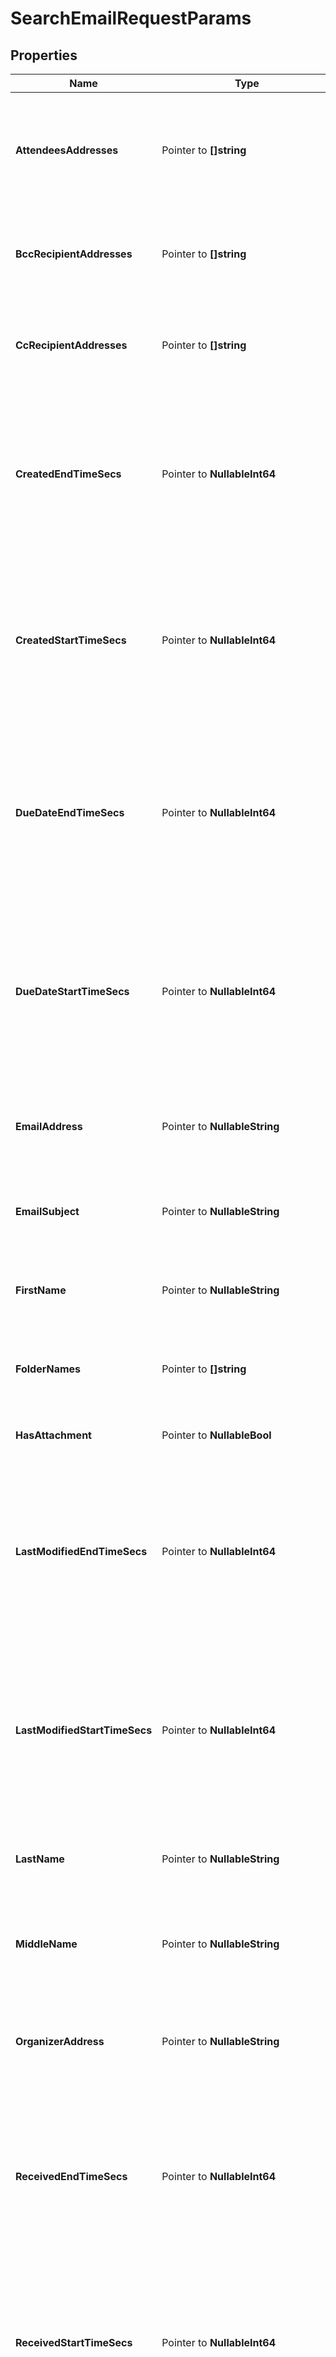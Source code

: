# SearchEmailRequestParams

## Properties

Name | Type | Description | Notes
------------ | ------------- | ------------- | -------------
**AttendeesAddresses** | Pointer to **[]string** | Filters the calendar items which have specified email addresses as attendees. | [optional] 
**BccRecipientAddresses** | Pointer to **[]string** | Filters the emails which are sent to specified email addresses in BCC. | [optional] 
**CcRecipientAddresses** | Pointer to **[]string** | Filters the emails which are sent to specified email addresses in CC. | [optional] 
**CreatedEndTimeSecs** | Pointer to **NullableInt64** | Specifies the end time in Unix timestamp epoch in seconds where the created time of the email/item is less than specified value. | [optional] 
**CreatedStartTimeSecs** | Pointer to **NullableInt64** | Specifies the start time in Unix timestamp epoch in seconds where the created time of the email/item is more than specified value. | [optional] 
**DueDateEndTimeSecs** | Pointer to **NullableInt64** | Specifies the end time in Unix timestamp epoch in seconds where the last modification time of the email/item is less than specified value. | [optional] 
**DueDateStartTimeSecs** | Pointer to **NullableInt64** | Specifies the start time in Unix timestamp epoch in seconds where the last modification time of the email/item is more than specified value. | [optional] 
**EmailAddress** | Pointer to **NullableString** | Filters the contact items which have specified text in email address. | [optional] 
**EmailSubject** | Pointer to **NullableString** | Filters the emails which have the specified text in its subject. | [optional] 
**FirstName** | Pointer to **NullableString** | Filters the contacts with specified text in first name. | [optional] 
**FolderNames** | Pointer to **[]string** | Filters the emails which are categorized to specified folders. | [optional] 
**HasAttachment** | Pointer to **NullableBool** | Filters the emails which have attachment. | [optional] 
**LastModifiedEndTimeSecs** | Pointer to **NullableInt64** | Specifies the end time in Unix timestamp epoch in seconds where the last modification time of the email/item is less than specified value. | [optional] 
**LastModifiedStartTimeSecs** | Pointer to **NullableInt64** | Specifies the start time in Unix timestamp epoch in seconds where the last modification time of the email/item is more than specified value. | [optional] 
**LastName** | Pointer to **NullableString** | Filters the contacts with specified text in last name. | [optional] 
**MiddleName** | Pointer to **NullableString** | Filters the contacts with specified text in middle name. | [optional] 
**OrganizerAddress** | Pointer to **NullableString** | Filters the calendar items which are organized by specified User&#39;s email address. | [optional] 
**ReceivedEndTimeSecs** | Pointer to **NullableInt64** | Specifies the end time in Unix timestamp epoch in seconds where the received time of the email is less than specified value. | [optional] 
**ReceivedStartTimeSecs** | Pointer to **NullableInt64** | Specifies the start time in Unix timestamp epoch in seconds where the received time of the email is more than specified value. | [optional] 
**RecipientAddresses** | Pointer to **[]string** | Filters the emails which are sent to specified email addresses. | [optional] 
**SenderAddress** | Pointer to **NullableString** | Filters the emails which are received from specified User&#39;s email address. | [optional] 
**SourceEnvironment** | Pointer to **NullableString** | Specifies the source environment. | [optional] 
**TaskStatusTypes** | Pointer to **[]string** | Specifies a list of task item status types. Task items having status within the given types will be returned. | [optional] 
**Types** | Pointer to **[]string** | Specifies a list of mailbox item types. Only items within the given types will be returned. | [optional] 
**O365Params** | Pointer to [**O365SearchEmailsRequestParams**](O365SearchEmailsRequestParams.md) |  | [optional] 

## Methods

### NewSearchEmailRequestParams

`func NewSearchEmailRequestParams() *SearchEmailRequestParams`

NewSearchEmailRequestParams instantiates a new SearchEmailRequestParams object
This constructor will assign default values to properties that have it defined,
and makes sure properties required by API are set, but the set of arguments
will change when the set of required properties is changed

### NewSearchEmailRequestParamsWithDefaults

`func NewSearchEmailRequestParamsWithDefaults() *SearchEmailRequestParams`

NewSearchEmailRequestParamsWithDefaults instantiates a new SearchEmailRequestParams object
This constructor will only assign default values to properties that have it defined,
but it doesn't guarantee that properties required by API are set

### GetAttendeesAddresses

`func (o *SearchEmailRequestParams) GetAttendeesAddresses() []string`

GetAttendeesAddresses returns the AttendeesAddresses field if non-nil, zero value otherwise.

### GetAttendeesAddressesOk

`func (o *SearchEmailRequestParams) GetAttendeesAddressesOk() (*[]string, bool)`

GetAttendeesAddressesOk returns a tuple with the AttendeesAddresses field if it's non-nil, zero value otherwise
and a boolean to check if the value has been set.

### SetAttendeesAddresses

`func (o *SearchEmailRequestParams) SetAttendeesAddresses(v []string)`

SetAttendeesAddresses sets AttendeesAddresses field to given value.

### HasAttendeesAddresses

`func (o *SearchEmailRequestParams) HasAttendeesAddresses() bool`

HasAttendeesAddresses returns a boolean if a field has been set.

### SetAttendeesAddressesNil

`func (o *SearchEmailRequestParams) SetAttendeesAddressesNil(b bool)`

 SetAttendeesAddressesNil sets the value for AttendeesAddresses to be an explicit nil

### UnsetAttendeesAddresses
`func (o *SearchEmailRequestParams) UnsetAttendeesAddresses()`

UnsetAttendeesAddresses ensures that no value is present for AttendeesAddresses, not even an explicit nil
### GetBccRecipientAddresses

`func (o *SearchEmailRequestParams) GetBccRecipientAddresses() []string`

GetBccRecipientAddresses returns the BccRecipientAddresses field if non-nil, zero value otherwise.

### GetBccRecipientAddressesOk

`func (o *SearchEmailRequestParams) GetBccRecipientAddressesOk() (*[]string, bool)`

GetBccRecipientAddressesOk returns a tuple with the BccRecipientAddresses field if it's non-nil, zero value otherwise
and a boolean to check if the value has been set.

### SetBccRecipientAddresses

`func (o *SearchEmailRequestParams) SetBccRecipientAddresses(v []string)`

SetBccRecipientAddresses sets BccRecipientAddresses field to given value.

### HasBccRecipientAddresses

`func (o *SearchEmailRequestParams) HasBccRecipientAddresses() bool`

HasBccRecipientAddresses returns a boolean if a field has been set.

### SetBccRecipientAddressesNil

`func (o *SearchEmailRequestParams) SetBccRecipientAddressesNil(b bool)`

 SetBccRecipientAddressesNil sets the value for BccRecipientAddresses to be an explicit nil

### UnsetBccRecipientAddresses
`func (o *SearchEmailRequestParams) UnsetBccRecipientAddresses()`

UnsetBccRecipientAddresses ensures that no value is present for BccRecipientAddresses, not even an explicit nil
### GetCcRecipientAddresses

`func (o *SearchEmailRequestParams) GetCcRecipientAddresses() []string`

GetCcRecipientAddresses returns the CcRecipientAddresses field if non-nil, zero value otherwise.

### GetCcRecipientAddressesOk

`func (o *SearchEmailRequestParams) GetCcRecipientAddressesOk() (*[]string, bool)`

GetCcRecipientAddressesOk returns a tuple with the CcRecipientAddresses field if it's non-nil, zero value otherwise
and a boolean to check if the value has been set.

### SetCcRecipientAddresses

`func (o *SearchEmailRequestParams) SetCcRecipientAddresses(v []string)`

SetCcRecipientAddresses sets CcRecipientAddresses field to given value.

### HasCcRecipientAddresses

`func (o *SearchEmailRequestParams) HasCcRecipientAddresses() bool`

HasCcRecipientAddresses returns a boolean if a field has been set.

### SetCcRecipientAddressesNil

`func (o *SearchEmailRequestParams) SetCcRecipientAddressesNil(b bool)`

 SetCcRecipientAddressesNil sets the value for CcRecipientAddresses to be an explicit nil

### UnsetCcRecipientAddresses
`func (o *SearchEmailRequestParams) UnsetCcRecipientAddresses()`

UnsetCcRecipientAddresses ensures that no value is present for CcRecipientAddresses, not even an explicit nil
### GetCreatedEndTimeSecs

`func (o *SearchEmailRequestParams) GetCreatedEndTimeSecs() int64`

GetCreatedEndTimeSecs returns the CreatedEndTimeSecs field if non-nil, zero value otherwise.

### GetCreatedEndTimeSecsOk

`func (o *SearchEmailRequestParams) GetCreatedEndTimeSecsOk() (*int64, bool)`

GetCreatedEndTimeSecsOk returns a tuple with the CreatedEndTimeSecs field if it's non-nil, zero value otherwise
and a boolean to check if the value has been set.

### SetCreatedEndTimeSecs

`func (o *SearchEmailRequestParams) SetCreatedEndTimeSecs(v int64)`

SetCreatedEndTimeSecs sets CreatedEndTimeSecs field to given value.

### HasCreatedEndTimeSecs

`func (o *SearchEmailRequestParams) HasCreatedEndTimeSecs() bool`

HasCreatedEndTimeSecs returns a boolean if a field has been set.

### SetCreatedEndTimeSecsNil

`func (o *SearchEmailRequestParams) SetCreatedEndTimeSecsNil(b bool)`

 SetCreatedEndTimeSecsNil sets the value for CreatedEndTimeSecs to be an explicit nil

### UnsetCreatedEndTimeSecs
`func (o *SearchEmailRequestParams) UnsetCreatedEndTimeSecs()`

UnsetCreatedEndTimeSecs ensures that no value is present for CreatedEndTimeSecs, not even an explicit nil
### GetCreatedStartTimeSecs

`func (o *SearchEmailRequestParams) GetCreatedStartTimeSecs() int64`

GetCreatedStartTimeSecs returns the CreatedStartTimeSecs field if non-nil, zero value otherwise.

### GetCreatedStartTimeSecsOk

`func (o *SearchEmailRequestParams) GetCreatedStartTimeSecsOk() (*int64, bool)`

GetCreatedStartTimeSecsOk returns a tuple with the CreatedStartTimeSecs field if it's non-nil, zero value otherwise
and a boolean to check if the value has been set.

### SetCreatedStartTimeSecs

`func (o *SearchEmailRequestParams) SetCreatedStartTimeSecs(v int64)`

SetCreatedStartTimeSecs sets CreatedStartTimeSecs field to given value.

### HasCreatedStartTimeSecs

`func (o *SearchEmailRequestParams) HasCreatedStartTimeSecs() bool`

HasCreatedStartTimeSecs returns a boolean if a field has been set.

### SetCreatedStartTimeSecsNil

`func (o *SearchEmailRequestParams) SetCreatedStartTimeSecsNil(b bool)`

 SetCreatedStartTimeSecsNil sets the value for CreatedStartTimeSecs to be an explicit nil

### UnsetCreatedStartTimeSecs
`func (o *SearchEmailRequestParams) UnsetCreatedStartTimeSecs()`

UnsetCreatedStartTimeSecs ensures that no value is present for CreatedStartTimeSecs, not even an explicit nil
### GetDueDateEndTimeSecs

`func (o *SearchEmailRequestParams) GetDueDateEndTimeSecs() int64`

GetDueDateEndTimeSecs returns the DueDateEndTimeSecs field if non-nil, zero value otherwise.

### GetDueDateEndTimeSecsOk

`func (o *SearchEmailRequestParams) GetDueDateEndTimeSecsOk() (*int64, bool)`

GetDueDateEndTimeSecsOk returns a tuple with the DueDateEndTimeSecs field if it's non-nil, zero value otherwise
and a boolean to check if the value has been set.

### SetDueDateEndTimeSecs

`func (o *SearchEmailRequestParams) SetDueDateEndTimeSecs(v int64)`

SetDueDateEndTimeSecs sets DueDateEndTimeSecs field to given value.

### HasDueDateEndTimeSecs

`func (o *SearchEmailRequestParams) HasDueDateEndTimeSecs() bool`

HasDueDateEndTimeSecs returns a boolean if a field has been set.

### SetDueDateEndTimeSecsNil

`func (o *SearchEmailRequestParams) SetDueDateEndTimeSecsNil(b bool)`

 SetDueDateEndTimeSecsNil sets the value for DueDateEndTimeSecs to be an explicit nil

### UnsetDueDateEndTimeSecs
`func (o *SearchEmailRequestParams) UnsetDueDateEndTimeSecs()`

UnsetDueDateEndTimeSecs ensures that no value is present for DueDateEndTimeSecs, not even an explicit nil
### GetDueDateStartTimeSecs

`func (o *SearchEmailRequestParams) GetDueDateStartTimeSecs() int64`

GetDueDateStartTimeSecs returns the DueDateStartTimeSecs field if non-nil, zero value otherwise.

### GetDueDateStartTimeSecsOk

`func (o *SearchEmailRequestParams) GetDueDateStartTimeSecsOk() (*int64, bool)`

GetDueDateStartTimeSecsOk returns a tuple with the DueDateStartTimeSecs field if it's non-nil, zero value otherwise
and a boolean to check if the value has been set.

### SetDueDateStartTimeSecs

`func (o *SearchEmailRequestParams) SetDueDateStartTimeSecs(v int64)`

SetDueDateStartTimeSecs sets DueDateStartTimeSecs field to given value.

### HasDueDateStartTimeSecs

`func (o *SearchEmailRequestParams) HasDueDateStartTimeSecs() bool`

HasDueDateStartTimeSecs returns a boolean if a field has been set.

### SetDueDateStartTimeSecsNil

`func (o *SearchEmailRequestParams) SetDueDateStartTimeSecsNil(b bool)`

 SetDueDateStartTimeSecsNil sets the value for DueDateStartTimeSecs to be an explicit nil

### UnsetDueDateStartTimeSecs
`func (o *SearchEmailRequestParams) UnsetDueDateStartTimeSecs()`

UnsetDueDateStartTimeSecs ensures that no value is present for DueDateStartTimeSecs, not even an explicit nil
### GetEmailAddress

`func (o *SearchEmailRequestParams) GetEmailAddress() string`

GetEmailAddress returns the EmailAddress field if non-nil, zero value otherwise.

### GetEmailAddressOk

`func (o *SearchEmailRequestParams) GetEmailAddressOk() (*string, bool)`

GetEmailAddressOk returns a tuple with the EmailAddress field if it's non-nil, zero value otherwise
and a boolean to check if the value has been set.

### SetEmailAddress

`func (o *SearchEmailRequestParams) SetEmailAddress(v string)`

SetEmailAddress sets EmailAddress field to given value.

### HasEmailAddress

`func (o *SearchEmailRequestParams) HasEmailAddress() bool`

HasEmailAddress returns a boolean if a field has been set.

### SetEmailAddressNil

`func (o *SearchEmailRequestParams) SetEmailAddressNil(b bool)`

 SetEmailAddressNil sets the value for EmailAddress to be an explicit nil

### UnsetEmailAddress
`func (o *SearchEmailRequestParams) UnsetEmailAddress()`

UnsetEmailAddress ensures that no value is present for EmailAddress, not even an explicit nil
### GetEmailSubject

`func (o *SearchEmailRequestParams) GetEmailSubject() string`

GetEmailSubject returns the EmailSubject field if non-nil, zero value otherwise.

### GetEmailSubjectOk

`func (o *SearchEmailRequestParams) GetEmailSubjectOk() (*string, bool)`

GetEmailSubjectOk returns a tuple with the EmailSubject field if it's non-nil, zero value otherwise
and a boolean to check if the value has been set.

### SetEmailSubject

`func (o *SearchEmailRequestParams) SetEmailSubject(v string)`

SetEmailSubject sets EmailSubject field to given value.

### HasEmailSubject

`func (o *SearchEmailRequestParams) HasEmailSubject() bool`

HasEmailSubject returns a boolean if a field has been set.

### SetEmailSubjectNil

`func (o *SearchEmailRequestParams) SetEmailSubjectNil(b bool)`

 SetEmailSubjectNil sets the value for EmailSubject to be an explicit nil

### UnsetEmailSubject
`func (o *SearchEmailRequestParams) UnsetEmailSubject()`

UnsetEmailSubject ensures that no value is present for EmailSubject, not even an explicit nil
### GetFirstName

`func (o *SearchEmailRequestParams) GetFirstName() string`

GetFirstName returns the FirstName field if non-nil, zero value otherwise.

### GetFirstNameOk

`func (o *SearchEmailRequestParams) GetFirstNameOk() (*string, bool)`

GetFirstNameOk returns a tuple with the FirstName field if it's non-nil, zero value otherwise
and a boolean to check if the value has been set.

### SetFirstName

`func (o *SearchEmailRequestParams) SetFirstName(v string)`

SetFirstName sets FirstName field to given value.

### HasFirstName

`func (o *SearchEmailRequestParams) HasFirstName() bool`

HasFirstName returns a boolean if a field has been set.

### SetFirstNameNil

`func (o *SearchEmailRequestParams) SetFirstNameNil(b bool)`

 SetFirstNameNil sets the value for FirstName to be an explicit nil

### UnsetFirstName
`func (o *SearchEmailRequestParams) UnsetFirstName()`

UnsetFirstName ensures that no value is present for FirstName, not even an explicit nil
### GetFolderNames

`func (o *SearchEmailRequestParams) GetFolderNames() []string`

GetFolderNames returns the FolderNames field if non-nil, zero value otherwise.

### GetFolderNamesOk

`func (o *SearchEmailRequestParams) GetFolderNamesOk() (*[]string, bool)`

GetFolderNamesOk returns a tuple with the FolderNames field if it's non-nil, zero value otherwise
and a boolean to check if the value has been set.

### SetFolderNames

`func (o *SearchEmailRequestParams) SetFolderNames(v []string)`

SetFolderNames sets FolderNames field to given value.

### HasFolderNames

`func (o *SearchEmailRequestParams) HasFolderNames() bool`

HasFolderNames returns a boolean if a field has been set.

### SetFolderNamesNil

`func (o *SearchEmailRequestParams) SetFolderNamesNil(b bool)`

 SetFolderNamesNil sets the value for FolderNames to be an explicit nil

### UnsetFolderNames
`func (o *SearchEmailRequestParams) UnsetFolderNames()`

UnsetFolderNames ensures that no value is present for FolderNames, not even an explicit nil
### GetHasAttachment

`func (o *SearchEmailRequestParams) GetHasAttachment() bool`

GetHasAttachment returns the HasAttachment field if non-nil, zero value otherwise.

### GetHasAttachmentOk

`func (o *SearchEmailRequestParams) GetHasAttachmentOk() (*bool, bool)`

GetHasAttachmentOk returns a tuple with the HasAttachment field if it's non-nil, zero value otherwise
and a boolean to check if the value has been set.

### SetHasAttachment

`func (o *SearchEmailRequestParams) SetHasAttachment(v bool)`

SetHasAttachment sets HasAttachment field to given value.

### HasHasAttachment

`func (o *SearchEmailRequestParams) HasHasAttachment() bool`

HasHasAttachment returns a boolean if a field has been set.

### SetHasAttachmentNil

`func (o *SearchEmailRequestParams) SetHasAttachmentNil(b bool)`

 SetHasAttachmentNil sets the value for HasAttachment to be an explicit nil

### UnsetHasAttachment
`func (o *SearchEmailRequestParams) UnsetHasAttachment()`

UnsetHasAttachment ensures that no value is present for HasAttachment, not even an explicit nil
### GetLastModifiedEndTimeSecs

`func (o *SearchEmailRequestParams) GetLastModifiedEndTimeSecs() int64`

GetLastModifiedEndTimeSecs returns the LastModifiedEndTimeSecs field if non-nil, zero value otherwise.

### GetLastModifiedEndTimeSecsOk

`func (o *SearchEmailRequestParams) GetLastModifiedEndTimeSecsOk() (*int64, bool)`

GetLastModifiedEndTimeSecsOk returns a tuple with the LastModifiedEndTimeSecs field if it's non-nil, zero value otherwise
and a boolean to check if the value has been set.

### SetLastModifiedEndTimeSecs

`func (o *SearchEmailRequestParams) SetLastModifiedEndTimeSecs(v int64)`

SetLastModifiedEndTimeSecs sets LastModifiedEndTimeSecs field to given value.

### HasLastModifiedEndTimeSecs

`func (o *SearchEmailRequestParams) HasLastModifiedEndTimeSecs() bool`

HasLastModifiedEndTimeSecs returns a boolean if a field has been set.

### SetLastModifiedEndTimeSecsNil

`func (o *SearchEmailRequestParams) SetLastModifiedEndTimeSecsNil(b bool)`

 SetLastModifiedEndTimeSecsNil sets the value for LastModifiedEndTimeSecs to be an explicit nil

### UnsetLastModifiedEndTimeSecs
`func (o *SearchEmailRequestParams) UnsetLastModifiedEndTimeSecs()`

UnsetLastModifiedEndTimeSecs ensures that no value is present for LastModifiedEndTimeSecs, not even an explicit nil
### GetLastModifiedStartTimeSecs

`func (o *SearchEmailRequestParams) GetLastModifiedStartTimeSecs() int64`

GetLastModifiedStartTimeSecs returns the LastModifiedStartTimeSecs field if non-nil, zero value otherwise.

### GetLastModifiedStartTimeSecsOk

`func (o *SearchEmailRequestParams) GetLastModifiedStartTimeSecsOk() (*int64, bool)`

GetLastModifiedStartTimeSecsOk returns a tuple with the LastModifiedStartTimeSecs field if it's non-nil, zero value otherwise
and a boolean to check if the value has been set.

### SetLastModifiedStartTimeSecs

`func (o *SearchEmailRequestParams) SetLastModifiedStartTimeSecs(v int64)`

SetLastModifiedStartTimeSecs sets LastModifiedStartTimeSecs field to given value.

### HasLastModifiedStartTimeSecs

`func (o *SearchEmailRequestParams) HasLastModifiedStartTimeSecs() bool`

HasLastModifiedStartTimeSecs returns a boolean if a field has been set.

### SetLastModifiedStartTimeSecsNil

`func (o *SearchEmailRequestParams) SetLastModifiedStartTimeSecsNil(b bool)`

 SetLastModifiedStartTimeSecsNil sets the value for LastModifiedStartTimeSecs to be an explicit nil

### UnsetLastModifiedStartTimeSecs
`func (o *SearchEmailRequestParams) UnsetLastModifiedStartTimeSecs()`

UnsetLastModifiedStartTimeSecs ensures that no value is present for LastModifiedStartTimeSecs, not even an explicit nil
### GetLastName

`func (o *SearchEmailRequestParams) GetLastName() string`

GetLastName returns the LastName field if non-nil, zero value otherwise.

### GetLastNameOk

`func (o *SearchEmailRequestParams) GetLastNameOk() (*string, bool)`

GetLastNameOk returns a tuple with the LastName field if it's non-nil, zero value otherwise
and a boolean to check if the value has been set.

### SetLastName

`func (o *SearchEmailRequestParams) SetLastName(v string)`

SetLastName sets LastName field to given value.

### HasLastName

`func (o *SearchEmailRequestParams) HasLastName() bool`

HasLastName returns a boolean if a field has been set.

### SetLastNameNil

`func (o *SearchEmailRequestParams) SetLastNameNil(b bool)`

 SetLastNameNil sets the value for LastName to be an explicit nil

### UnsetLastName
`func (o *SearchEmailRequestParams) UnsetLastName()`

UnsetLastName ensures that no value is present for LastName, not even an explicit nil
### GetMiddleName

`func (o *SearchEmailRequestParams) GetMiddleName() string`

GetMiddleName returns the MiddleName field if non-nil, zero value otherwise.

### GetMiddleNameOk

`func (o *SearchEmailRequestParams) GetMiddleNameOk() (*string, bool)`

GetMiddleNameOk returns a tuple with the MiddleName field if it's non-nil, zero value otherwise
and a boolean to check if the value has been set.

### SetMiddleName

`func (o *SearchEmailRequestParams) SetMiddleName(v string)`

SetMiddleName sets MiddleName field to given value.

### HasMiddleName

`func (o *SearchEmailRequestParams) HasMiddleName() bool`

HasMiddleName returns a boolean if a field has been set.

### SetMiddleNameNil

`func (o *SearchEmailRequestParams) SetMiddleNameNil(b bool)`

 SetMiddleNameNil sets the value for MiddleName to be an explicit nil

### UnsetMiddleName
`func (o *SearchEmailRequestParams) UnsetMiddleName()`

UnsetMiddleName ensures that no value is present for MiddleName, not even an explicit nil
### GetOrganizerAddress

`func (o *SearchEmailRequestParams) GetOrganizerAddress() string`

GetOrganizerAddress returns the OrganizerAddress field if non-nil, zero value otherwise.

### GetOrganizerAddressOk

`func (o *SearchEmailRequestParams) GetOrganizerAddressOk() (*string, bool)`

GetOrganizerAddressOk returns a tuple with the OrganizerAddress field if it's non-nil, zero value otherwise
and a boolean to check if the value has been set.

### SetOrganizerAddress

`func (o *SearchEmailRequestParams) SetOrganizerAddress(v string)`

SetOrganizerAddress sets OrganizerAddress field to given value.

### HasOrganizerAddress

`func (o *SearchEmailRequestParams) HasOrganizerAddress() bool`

HasOrganizerAddress returns a boolean if a field has been set.

### SetOrganizerAddressNil

`func (o *SearchEmailRequestParams) SetOrganizerAddressNil(b bool)`

 SetOrganizerAddressNil sets the value for OrganizerAddress to be an explicit nil

### UnsetOrganizerAddress
`func (o *SearchEmailRequestParams) UnsetOrganizerAddress()`

UnsetOrganizerAddress ensures that no value is present for OrganizerAddress, not even an explicit nil
### GetReceivedEndTimeSecs

`func (o *SearchEmailRequestParams) GetReceivedEndTimeSecs() int64`

GetReceivedEndTimeSecs returns the ReceivedEndTimeSecs field if non-nil, zero value otherwise.

### GetReceivedEndTimeSecsOk

`func (o *SearchEmailRequestParams) GetReceivedEndTimeSecsOk() (*int64, bool)`

GetReceivedEndTimeSecsOk returns a tuple with the ReceivedEndTimeSecs field if it's non-nil, zero value otherwise
and a boolean to check if the value has been set.

### SetReceivedEndTimeSecs

`func (o *SearchEmailRequestParams) SetReceivedEndTimeSecs(v int64)`

SetReceivedEndTimeSecs sets ReceivedEndTimeSecs field to given value.

### HasReceivedEndTimeSecs

`func (o *SearchEmailRequestParams) HasReceivedEndTimeSecs() bool`

HasReceivedEndTimeSecs returns a boolean if a field has been set.

### SetReceivedEndTimeSecsNil

`func (o *SearchEmailRequestParams) SetReceivedEndTimeSecsNil(b bool)`

 SetReceivedEndTimeSecsNil sets the value for ReceivedEndTimeSecs to be an explicit nil

### UnsetReceivedEndTimeSecs
`func (o *SearchEmailRequestParams) UnsetReceivedEndTimeSecs()`

UnsetReceivedEndTimeSecs ensures that no value is present for ReceivedEndTimeSecs, not even an explicit nil
### GetReceivedStartTimeSecs

`func (o *SearchEmailRequestParams) GetReceivedStartTimeSecs() int64`

GetReceivedStartTimeSecs returns the ReceivedStartTimeSecs field if non-nil, zero value otherwise.

### GetReceivedStartTimeSecsOk

`func (o *SearchEmailRequestParams) GetReceivedStartTimeSecsOk() (*int64, bool)`

GetReceivedStartTimeSecsOk returns a tuple with the ReceivedStartTimeSecs field if it's non-nil, zero value otherwise
and a boolean to check if the value has been set.

### SetReceivedStartTimeSecs

`func (o *SearchEmailRequestParams) SetReceivedStartTimeSecs(v int64)`

SetReceivedStartTimeSecs sets ReceivedStartTimeSecs field to given value.

### HasReceivedStartTimeSecs

`func (o *SearchEmailRequestParams) HasReceivedStartTimeSecs() bool`

HasReceivedStartTimeSecs returns a boolean if a field has been set.

### SetReceivedStartTimeSecsNil

`func (o *SearchEmailRequestParams) SetReceivedStartTimeSecsNil(b bool)`

 SetReceivedStartTimeSecsNil sets the value for ReceivedStartTimeSecs to be an explicit nil

### UnsetReceivedStartTimeSecs
`func (o *SearchEmailRequestParams) UnsetReceivedStartTimeSecs()`

UnsetReceivedStartTimeSecs ensures that no value is present for ReceivedStartTimeSecs, not even an explicit nil
### GetRecipientAddresses

`func (o *SearchEmailRequestParams) GetRecipientAddresses() []string`

GetRecipientAddresses returns the RecipientAddresses field if non-nil, zero value otherwise.

### GetRecipientAddressesOk

`func (o *SearchEmailRequestParams) GetRecipientAddressesOk() (*[]string, bool)`

GetRecipientAddressesOk returns a tuple with the RecipientAddresses field if it's non-nil, zero value otherwise
and a boolean to check if the value has been set.

### SetRecipientAddresses

`func (o *SearchEmailRequestParams) SetRecipientAddresses(v []string)`

SetRecipientAddresses sets RecipientAddresses field to given value.

### HasRecipientAddresses

`func (o *SearchEmailRequestParams) HasRecipientAddresses() bool`

HasRecipientAddresses returns a boolean if a field has been set.

### SetRecipientAddressesNil

`func (o *SearchEmailRequestParams) SetRecipientAddressesNil(b bool)`

 SetRecipientAddressesNil sets the value for RecipientAddresses to be an explicit nil

### UnsetRecipientAddresses
`func (o *SearchEmailRequestParams) UnsetRecipientAddresses()`

UnsetRecipientAddresses ensures that no value is present for RecipientAddresses, not even an explicit nil
### GetSenderAddress

`func (o *SearchEmailRequestParams) GetSenderAddress() string`

GetSenderAddress returns the SenderAddress field if non-nil, zero value otherwise.

### GetSenderAddressOk

`func (o *SearchEmailRequestParams) GetSenderAddressOk() (*string, bool)`

GetSenderAddressOk returns a tuple with the SenderAddress field if it's non-nil, zero value otherwise
and a boolean to check if the value has been set.

### SetSenderAddress

`func (o *SearchEmailRequestParams) SetSenderAddress(v string)`

SetSenderAddress sets SenderAddress field to given value.

### HasSenderAddress

`func (o *SearchEmailRequestParams) HasSenderAddress() bool`

HasSenderAddress returns a boolean if a field has been set.

### SetSenderAddressNil

`func (o *SearchEmailRequestParams) SetSenderAddressNil(b bool)`

 SetSenderAddressNil sets the value for SenderAddress to be an explicit nil

### UnsetSenderAddress
`func (o *SearchEmailRequestParams) UnsetSenderAddress()`

UnsetSenderAddress ensures that no value is present for SenderAddress, not even an explicit nil
### GetSourceEnvironment

`func (o *SearchEmailRequestParams) GetSourceEnvironment() string`

GetSourceEnvironment returns the SourceEnvironment field if non-nil, zero value otherwise.

### GetSourceEnvironmentOk

`func (o *SearchEmailRequestParams) GetSourceEnvironmentOk() (*string, bool)`

GetSourceEnvironmentOk returns a tuple with the SourceEnvironment field if it's non-nil, zero value otherwise
and a boolean to check if the value has been set.

### SetSourceEnvironment

`func (o *SearchEmailRequestParams) SetSourceEnvironment(v string)`

SetSourceEnvironment sets SourceEnvironment field to given value.

### HasSourceEnvironment

`func (o *SearchEmailRequestParams) HasSourceEnvironment() bool`

HasSourceEnvironment returns a boolean if a field has been set.

### SetSourceEnvironmentNil

`func (o *SearchEmailRequestParams) SetSourceEnvironmentNil(b bool)`

 SetSourceEnvironmentNil sets the value for SourceEnvironment to be an explicit nil

### UnsetSourceEnvironment
`func (o *SearchEmailRequestParams) UnsetSourceEnvironment()`

UnsetSourceEnvironment ensures that no value is present for SourceEnvironment, not even an explicit nil
### GetTaskStatusTypes

`func (o *SearchEmailRequestParams) GetTaskStatusTypes() []string`

GetTaskStatusTypes returns the TaskStatusTypes field if non-nil, zero value otherwise.

### GetTaskStatusTypesOk

`func (o *SearchEmailRequestParams) GetTaskStatusTypesOk() (*[]string, bool)`

GetTaskStatusTypesOk returns a tuple with the TaskStatusTypes field if it's non-nil, zero value otherwise
and a boolean to check if the value has been set.

### SetTaskStatusTypes

`func (o *SearchEmailRequestParams) SetTaskStatusTypes(v []string)`

SetTaskStatusTypes sets TaskStatusTypes field to given value.

### HasTaskStatusTypes

`func (o *SearchEmailRequestParams) HasTaskStatusTypes() bool`

HasTaskStatusTypes returns a boolean if a field has been set.

### SetTaskStatusTypesNil

`func (o *SearchEmailRequestParams) SetTaskStatusTypesNil(b bool)`

 SetTaskStatusTypesNil sets the value for TaskStatusTypes to be an explicit nil

### UnsetTaskStatusTypes
`func (o *SearchEmailRequestParams) UnsetTaskStatusTypes()`

UnsetTaskStatusTypes ensures that no value is present for TaskStatusTypes, not even an explicit nil
### GetTypes

`func (o *SearchEmailRequestParams) GetTypes() []string`

GetTypes returns the Types field if non-nil, zero value otherwise.

### GetTypesOk

`func (o *SearchEmailRequestParams) GetTypesOk() (*[]string, bool)`

GetTypesOk returns a tuple with the Types field if it's non-nil, zero value otherwise
and a boolean to check if the value has been set.

### SetTypes

`func (o *SearchEmailRequestParams) SetTypes(v []string)`

SetTypes sets Types field to given value.

### HasTypes

`func (o *SearchEmailRequestParams) HasTypes() bool`

HasTypes returns a boolean if a field has been set.

### SetTypesNil

`func (o *SearchEmailRequestParams) SetTypesNil(b bool)`

 SetTypesNil sets the value for Types to be an explicit nil

### UnsetTypes
`func (o *SearchEmailRequestParams) UnsetTypes()`

UnsetTypes ensures that no value is present for Types, not even an explicit nil
### GetO365Params

`func (o *SearchEmailRequestParams) GetO365Params() O365SearchEmailsRequestParams`

GetO365Params returns the O365Params field if non-nil, zero value otherwise.

### GetO365ParamsOk

`func (o *SearchEmailRequestParams) GetO365ParamsOk() (*O365SearchEmailsRequestParams, bool)`

GetO365ParamsOk returns a tuple with the O365Params field if it's non-nil, zero value otherwise
and a boolean to check if the value has been set.

### SetO365Params

`func (o *SearchEmailRequestParams) SetO365Params(v O365SearchEmailsRequestParams)`

SetO365Params sets O365Params field to given value.

### HasO365Params

`func (o *SearchEmailRequestParams) HasO365Params() bool`

HasO365Params returns a boolean if a field has been set.


[[Back to Model list]](../README.md#documentation-for-models) [[Back to API list]](../README.md#documentation-for-api-endpoints) [[Back to README]](../README.md)


